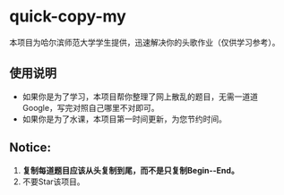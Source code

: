 # quick-copy-my
本项目为哈尔滨师范大学学生提供，迅速解决你的头歌作业（仅供学习参考）。
## 使用说明
- 如果你是为了学习，本项目帮你整理了网上散乱的题目，无需一道道Google，写完对照自己哪里不对即可。
- 如果你是为了水课，本项目第一时间更新，为您节约时间。
## Notice: 
1. **复制每道题目应该从头复制到尾，而不是只复制Begin--End。**
2. 不要Star该项目。
